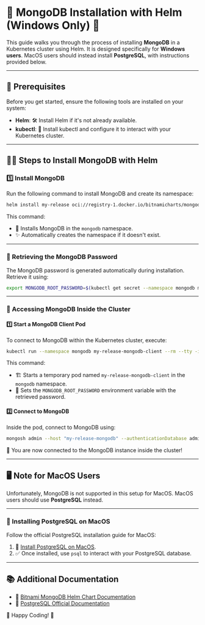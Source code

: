 # 🌟 MongoDB Installation with Helm (Windows Only) 🌟

This guide walks you through the process of installing **MongoDB** in a Kubernetes cluster using Helm. It is designed specifically for **Windows users**. MacOS users should instead install **PostgreSQL**, with instructions provided below.

---

## 🚀 Prerequisites

Before you get started, ensure the following tools are installed on your system:

- **Helm**: 🛠️ Install Helm if it's not already available.
- **kubectl**: 📡 Install kubectl and configure it to interact with your Kubernetes cluster.

---

## 🧑‍💻 Steps to Install MongoDB with Helm

### 1️⃣ Install MongoDB
Run the following command to install MongoDB and create its namespace:

```bash
helm install my-release oci://registry-1.docker.io/bitnamicharts/mongodb --namespace mongodb --create-namespace
```

This command:
- 📂 Installs MongoDB in the `mongodb` namespace.
- ✨ Automatically creates the namespace if it doesn't exist.

---

### 🔑 Retrieving the MongoDB Password
The MongoDB password is generated automatically during installation. Retrieve it using:

```bash
export MONGODB_ROOT_PASSWORD=$(kubectl get secret --namespace mongodb my-release-mongodb -o jsonpath="{.data.mongodb-root-password}" | base64 --decode)
```

---

### 🔗 Accessing MongoDB Inside the Cluster

#### 1️⃣ Start a MongoDB Client Pod
To connect to MongoDB within the Kubernetes cluster, execute:

```bash
kubectl run --namespace mongodb my-release-mongodb-client --rm --tty -i --restart='Never' --env="MONGODB_ROOT_PASSWORD=$MONGODB_ROOT_PASSWORD" --image docker.io/bitnami/mongodb:8.0.3-debian-12-r0 --command -- bash
```

This command:
- 🏗️ Starts a temporary pod named `my-release-mongodb-client` in the `mongodb` namespace.
- 🔐 Sets the `MONGODB_ROOT_PASSWORD` environment variable with the retrieved password.

#### 2️⃣ Connect to MongoDB
Inside the pod, connect to MongoDB using:

```bash
mongosh admin --host "my-release-mongodb" --authenticationDatabase admin -u root -p $MONGODB_ROOT_PASSWORD
```

🎉 You are now connected to the MongoDB instance inside the cluster!

---

## 🖥️ Note for MacOS Users
Unfortunately, MongoDB is not supported in this setup for MacOS. MacOS users should use **PostgreSQL** instead.

---

### 🐘 Installing PostgreSQL on MacOS

Follow the official PostgreSQL installation guide for MacOS:

1. 🍎 [Install PostgreSQL on MacOS](https://www.postgresql.org/download/macos/).
2. ✅ Once installed, use `psql` to interact with your PostgreSQL database.

---

## 📚 Additional Documentation

- 📖 [Bitnami MongoDB Helm Chart Documentation](https://bitnami.com/stack/mongodb/helm)
- 📘 [PostgreSQL Official Documentation](https://www.postgresql.org/docs/)

🌟 Happy Coding! 🌟
